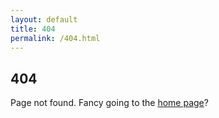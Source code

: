 ```yaml
---
layout: default
title: 404
permalink: /404.html
---
```


## 404

Page not found. Fancy going to the <a href="/">home page</a>?

<script>
var urls = '{"/2018/06/14/softly-softly/":"/blog/2018-06-14-softly-softly/","/2018/06/12/vote-another-day/":"/blog/2018-06-12-vote-another-day/","/2018/05/18/playing-with-eveything-fixing-nothing/":"/blog/2018-05-18-playing-with-eveything-fixing-nothing/","/2018/05/15/commanding-opinion-brexit/":"/blog/2018-05-15-commanding-opinion-brexit/","/2018/04/29/rudd-gone-who-goes-in/":"/blog/2018-04-29-rudd-gone-who-goes-in/","/2018/04/28/a-change-in-tone/":"/blog/2018-04-28-a-change-in-tone/","/2018/04/27/windrush-catching-up-on-rudd/":"/blog/2018-04-27-windrush-catching-up-on-rudd/","/2018/04/19/customs-and-a-border-come-to-a-head/":"/blog/2018-04-19-customs-and-a-border-come-to-a-head/","/2018/04/18/uncustomary-proceedings/":"/blog/2018-04-18-uncustomary-proceedings/","/2018/04/17/windrush-scandal-is-nowhere-near-resolved/":"/blog/2018-04-17-windrush-scandal-is-nowhere-near-resolved/","/2018/04/15/the-windrush-generation-should-be-treated-with-care-and-decency/":"/blog/2018-04-15-the-windrush-generation-should-be-treated-with-care-and-decency/","/2018/02/22/now-aint-that-stupid/":"/blog/2018-02-22-now-aint-that-stupid/","/2018/02/06/east-coast-getting-the-dor/":"/blog/2018-02-06-east-coast-getting-the-dor/","/2017/12/03/may-needs-to-be-socially-responsible/":"/blog/2017-12-03-may-needs-to-be-socially-responsible/","/2017/11/08/comprehensively-incompetent/":"/blog/2017-11-08-comprehensively-incompetent/","/2017/09/17/uk-stats-chief-rebukes-johnson/":"/blog/2017-09-17-uk-stats-chief-rebukes-johnson/","/2017/09/17/brexit-all-going-nowhere/":"/blog/2017-09-17-brexit-all-going-nowhere/","/2017/09/13/unparliamentary-behaviour/":"/blog/2017-09-13-unparliamentary-behaviour/","/2017/09/13/theresa-may-could-reform/":"/blog/2017-09-13-theresa-may-could-reform/","/2017/09/12/west-midlands-transport/":"/blog/2017-09-12-west-midlands-transport/","/2017/09/12/police-raise/":"/blog/2017-09-12-police-raise/","/2016/08/01/on-nomination/":"/blog/2016-08-01-on-nomination/","/2016/03/30/vb-ui/":"/blog/2016-03-30-vb-ui/","/2016/01/28/national-living-wage-how-it-is-not/":"/blog/2016-01-28-national-living-wage-how-it-is-not/","/2015/07/01/the-right-to-be-forgotten-is-wrong-and-here-is-why/":"/blog/2015-07-01-the-right-to-be-forgotten-is-wrong-and-here-is-why/","/2015/05/30/post-to-jekyll-with-a-one-page-cms/":"/blog/2015-05-30-post-to-jekyll-with-a-one-page-cms/","/2015/05/18/speedy-no-more/":"/blog/2015-05-18-speedy-no-more/","/2014/12/23/PJAX-is-the-wrong-approach/":"/blog/2014-12-23-PJAX-is-the-wrong-approach/","/2014/10/26/Meet-Nimrod/":"/blog/2014-10-26-Meet-Nimrod/","/2014/10/24/Give-your-Github-pages-some-Travis-CI/":"/blog/2014-10-24-Give-your-Github-pages-some-Travis-CI/","/2014/10/24/GMod-Loading-Page/":"/blog/2014-10-24-GMod-Loading-Page/","/2014/04/19/Infographic-feature-articles/":"/blog/2014-04-19-Infographic-feature-articles/","/2014/04/18/Cheapcast-android-app/":"/blog/2014-04-18-Cheapcast-android-app/","/2014/04/17/No-Backend-Web-Editing/":"/blog/2014-04-17-No-Backend-Web-Editing/","/2013/01/23/static-versus-dynamic-websites/":"/blog/2013-01-23-static-versus-dynamic-websites/","/2013/01/21/ssh-a-simple-understanding/":"/blog/2013-01-21-ssh-a-simple-understanding/"}';
if(urls[window.location.pathname]){
  window.location.href="http://ir-g.uk"+urls[window.location.pathname]+window.location.search+window.location.hash;
}
</script>
